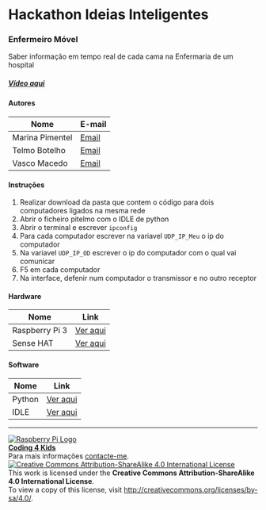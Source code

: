 # Hackathon Ideias Inteligentes

### Enfermeiro Móvel

   Saber informação em tempo real de cada cama na Enfermaria de um hospital
  
##### [Vídeo aqui](https://drive.google.com/open?id=0B_pUAOPBkih7OG9CeDF0bkNsenM)  
  
#### Autores  

|Nome  |E-mail  |  
|---|---|    
|Marina Pimentel  |[Email](mailto:temp@gmail.com)  |  
|Telmo Botelho  |[Email](mailto:temp@gmail.com)  |  
|Vasco Macedo  |[Email](mailto:temp@gmail.com)  |  

#### Instruções

1. Realizar download da pasta que contem o código para dois computadores ligados na mesma rede
2. Abrir o ficheiro pitelmo com o IDLE de python
3. Abrir o terminal e escrever `ipconfig`
4. Para cada computador escrever na variavel `UDP_IP_Meu` o ip do computador
5. Na variavel `UDP_IP_OD` escrever o ip do computador com o qual vai comunicar
6. F5 em cada computador
7. Na interface, defenir num computador o transmissor e no outro receptor

#### Hardware  

|Nome  |Link  |  
|---|---|    
|Raspberry Pi 3  |[Ver aqui](http://www.raspberrypi.org)  |  
|Sense HAT  |[Ver aqui](http://www.raspberrypi.org/products/sense-hat/)  |  

#### Software  

|Nome  |Link  |  
|---|---|    
|Python  |[Ver aqui](http://www.python.org)  |
|IDLE  |[Ver aqui](http://www.python.org)  |  


***  
[![Raspberry Pi Logo](https://upload.wikimedia.org/wikipedia/en/thumb/c/cb/Raspberry_Pi_Logo.svg/50px-Raspberry_Pi_Logo.svg.png)](http://raspberrypi.org)   
[**Coding 4 Kids**](http://coding4kids.github.io/coding4kids/)  
Para mais informações [contacte-me](mailto:nunofilipesantos@gmail.com).  
[![Creative Commons Attribution-ShareAlike 4.0 International License](https://licensebuttons.net/l/by-sa/4.0/88x31.png)](http://creativecommons.org/licenses/by-sa/4.0/)  
This work is licensed under the **Creative Commons Attribution-ShareAlike 4.0 International License**.  
To view a copy of this license, visit http://creativecommons.org/licenses/by-sa/4.0/.  

